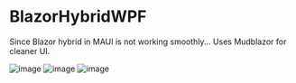 # BlazorHybridWPF
Since Blazor hybrid in MAUI is not working smoothly... Uses Mudblazor for cleaner UI.

![image](https://github.com/MrRobbertKoppenol/BlazorHybridWPF/assets/87547437/e117eef8-6d76-4489-a0cc-9c1e063254d2)
![image](https://github.com/MrRobbertKoppenol/BlazorHybridWPF/assets/87547437/c89b3987-6a6d-4d16-b4e7-cd7502400334)
![image](https://github.com/MrRobbertKoppenol/BlazorHybridWPF/assets/87547437/23b73028-e6d7-4f8b-85b4-83bfb0e01e33)
